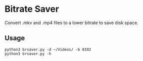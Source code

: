 # Bitrate Saver
Convert .mkv and .mp4 files to a lower bitrate to save disk space.

## Usage
    python3 brsaver.py -d ~/Videos/ -b 8192
    python3 brsaver.py -h
